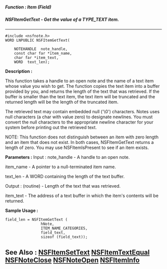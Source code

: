 ##### Function : Item (Field)
##### NSFItemGetText - Get the value of  a TYPE_TEXT item.
---
```
#include <nsfnote.h>
WORD LNPUBLIC NSFItemGetText(

	NOTEHANDLE  note_handle,
	const char far *item_name,
	char far *item_text,
	WORD  text_len);
```
**Description :**

This function takes a handle to an open note and the name of a text item whose 
value you wish to get.  The function copies the text item into a buffer 
provided by you, and returns the length of the text that was retrieved. 
If the buffer is smaller than the text item, the text item will be truncated 
and the returned length will be the length of the truncated item.

The retrieved text may contain embedded null ('\0') characters. Notes uses null 
characters (a char with value zero) to designate newlines. You must convert the 
null characters to the appropriate newline character for your system before 
printing out the retrieved text.

NOTE: This function does not distinguish between an item with zero length and 
an item that does not exist. In both cases, NSFItemGetText returns a length of 
zero. You may use NSFItemIsPresent to see if an item exists.

**Parameters :**
Input :
note_handle  -  A handle to an open note.

item_name  -  A pointer to a null-terminated item name.

text_len  -  A WORD containing the length of the text buffer. 

Output :
(routine)  -  Length of the text that was retrieved.


item_text  -  The address of a text buffer in which the item's contents will be returned.


**Sample Usage :**
```
field_len = NSFItemGetText ( 
                hNote, 
                ITEM_NAME_CATEGORIES,
                field_text,
                sizeof (field_text));
```
**See Also :**
[NSFItemSetText](/domino-c-api-docs/reference/Func/NSFItemSetText)
[NSFItemTextEqual](/domino-c-api-docs/reference/Func/NSFItemTextEqual)
[NSFNoteClose](/domino-c-api-docs/reference/Func/NSFNoteClose)
[NSFNoteOpen](/domino-c-api-docs/reference/Func/NSFNoteOpen)
[NSFItemInfo](/domino-c-api-docs/reference/Func/NSFItemInfo)
---
